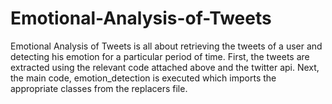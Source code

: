 # Emotional-Analysis-of-Tweets
Emotional Analysis of Tweets is all about retrieving the tweets of a user and detecting his emotion for a particular period of time.
First, the tweets are extracted using the relevant code attached above and the twitter api.
Next, the main code, emotion_detection is executed which imports the appropriate classes from the replacers file.
